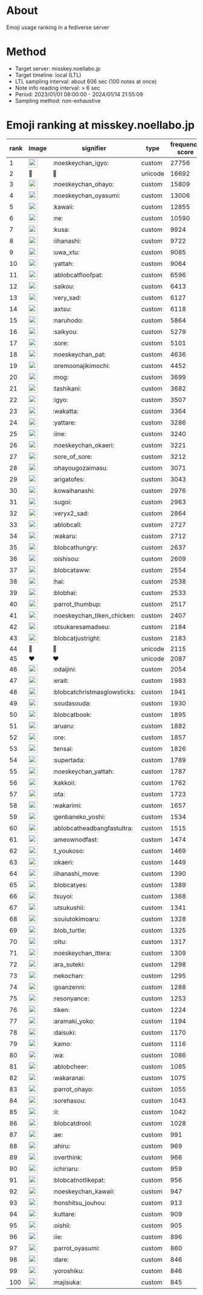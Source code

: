 # About
Emoji usage ranking in a fediverse server

# Method
- Target server: misskey.noellabo.jp
- Target timeline: local (LTL)
- LTL sampling interval: about 606 sec (100 notes at once)
- Note info reading interval: > 6 sec
- Period: 2023/01/01 08:00:00 - 2024/01/14 21:55:09 
- Sampling method: non-exhaustive

# Emoji ranking at misskey.noellabo.jp

|rank|image|signifier|type|frequency score|
|----|----|----|----|----|
|1|<img height="24" src="https://misskey.noellabo.jp/emoji/noeskeychan_igyo.webp">|:noeskeychan_igyo:|custom|27756|
|2|🎉|🎉|unicode|16692|
|3|<img height="24" src="https://misskey.noellabo.jp/emoji/noeskeychan_ohayo.webp">|:noeskeychan_ohayo:|custom|15809|
|4|<img height="24" src="https://misskey.noellabo.jp/emoji/noeskeychan_oyasumi.webp">|:noeskeychan_oyasumi:|custom|13006|
|5|<img height="24" src="https://misskey.noellabo.jp/emoji/kawaii.webp">|:kawaii:|custom|12855|
|6|<img height="24" src="https://misskey.noellabo.jp/emoji/ne.webp">|:ne:|custom|10590|
|7|<img height="24" src="https://misskey.noellabo.jp/emoji/kusa.webp">|:kusa:|custom|9924|
|8|<img height="24" src="https://misskey.noellabo.jp/emoji/iihanashi.webp">|:iihanashi:|custom|9722|
|9|<img height="24" src="https://misskey.noellabo.jp/emoji/uwa_xtu.webp">|:uwa_xtu:|custom|9085|
|10|<img height="24" src="https://misskey.noellabo.jp/emoji/yattah.webp">|:yattah:|custom|9064|
|11|<img height="24" src="https://misskey.noellabo.jp/emoji/ablobcatfloofpat.webp">|:ablobcatfloofpat:|custom|6596|
|12|<img height="24" src="https://misskey.noellabo.jp/emoji/saikou.webp">|:saikou:|custom|6413|
|13|<img height="24" src="https://misskey.noellabo.jp/emoji/very_sad.webp">|:very_sad:|custom|6127|
|14|<img height="24" src="https://misskey.noellabo.jp/emoji/axtsu.webp">|:axtsu:|custom|6118|
|15|<img height="24" src="https://misskey.noellabo.jp/emoji/naruhodo.webp">|:naruhodo:|custom|5864|
|16|<img height="24" src="https://misskey.noellabo.jp/emoji/saikyou.webp">|:saikyou:|custom|5279|
|17|<img height="24" src="https://misskey.noellabo.jp/emoji/sore.webp">|:sore:|custom|5101|
|18|<img height="24" src="https://misskey.noellabo.jp/emoji/noeskeychan_pat.webp">|:noeskeychan_pat:|custom|4636|
|19|<img height="24" src="https://misskey.noellabo.jp/emoji/oremoonajikimochi.webp">|:oremoonajikimochi:|custom|4452|
|20|<img height="24" src="https://misskey.noellabo.jp/emoji/mog.webp">|:mog:|custom|3699|
|21|<img height="24" src="https://misskey.noellabo.jp/emoji/tashikani.webp">|:tashikani:|custom|3682|
|22|<img height="24" src="https://misskey.noellabo.jp/emoji/igyo.webp">|:igyo:|custom|3507|
|23|<img height="24" src="https://misskey.noellabo.jp/emoji/wakatta.webp">|:wakatta:|custom|3364|
|24|<img height="24" src="https://misskey.noellabo.jp/emoji/yattare.webp">|:yattare:|custom|3286|
|25|<img height="24" src="https://misskey.noellabo.jp/emoji/iine.webp">|:iine:|custom|3240|
|26|<img height="24" src="https://misskey.noellabo.jp/emoji/noeskeychan_okaeri.webp">|:noeskeychan_okaeri:|custom|3221|
|27|<img height="24" src="https://misskey.noellabo.jp/emoji/sore_of_sore.webp">|:sore_of_sore:|custom|3212|
|28|<img height="24" src="https://misskey.noellabo.jp/emoji/ohayougozaimasu.webp">|:ohayougozaimasu:|custom|3071|
|29|<img height="24" src="https://misskey.noellabo.jp/emoji/arigatofes.webp">|:arigatofes:|custom|3043|
|30|<img height="24" src="https://misskey.noellabo.jp/emoji/kowaihanashi.webp">|:kowaihanashi:|custom|2976|
|31|<img height="24" src="https://misskey.noellabo.jp/emoji/sugoi.webp">|:sugoi:|custom|2963|
|32|<img height="24" src="https://misskey.noellabo.jp/emoji/veryx2_sad.webp">|:veryx2_sad:|custom|2864|
|33|<img height="24" src="https://misskey.noellabo.jp/emoji/ablobcall.webp">|:ablobcall:|custom|2727|
|34|<img height="24" src="https://misskey.noellabo.jp/emoji/wakaru.webp">|:wakaru:|custom|2712|
|35|<img height="24" src="https://misskey.noellabo.jp/emoji/blobcathungry.webp">|:blobcathungry:|custom|2637|
|36|<img height="24" src="https://misskey.noellabo.jp/emoji/oishisou.webp">|:oishisou:|custom|2609|
|37|<img height="24" src="https://misskey.noellabo.jp/emoji/blobcataww.webp">|:blobcataww:|custom|2554|
|38|<img height="24" src="https://misskey.noellabo.jp/emoji/hai.webp">|:hai:|custom|2538|
|39|<img height="24" src="https://misskey.noellabo.jp/emoji/blobhai.webp">|:blobhai:|custom|2533|
|40|<img height="24" src="https://misskey.noellabo.jp/emoji/parrot_thumbup.webp">|:parrot_thumbup:|custom|2517|
|41|<img height="24" src="https://misskey.noellabo.jp/emoji/noeskeychan_tiken_chicken.webp">|:noeskeychan_tiken_chicken:|custom|2407|
|42|<img height="24" src="https://misskey.noellabo.jp/emoji/otsukaresamadseu.webp">|:otsukaresamadseu:|custom|2184|
|43|<img height="24" src="https://misskey.noellabo.jp/emoji/blobcatjustright.webp">|:blobcatjustright:|custom|2183|
|44|🍗|🍗|unicode|2115|
|45|❤|❤|unicode|2087|
|46|<img height="24" src="https://misskey.noellabo.jp/emoji/odaijini.webp">|:odaijini:|custom|2054|
|47|<img height="24" src="https://misskey.noellabo.jp/emoji/erait.webp">|:erait:|custom|1983|
|48|<img height="24" src="https://misskey.noellabo.jp/emoji/blobcatchristmasglowsticks.webp">|:blobcatchristmasglowsticks:|custom|1941|
|49|<img height="24" src="https://misskey.noellabo.jp/emoji/soudasouda.webp">|:soudasouda:|custom|1930|
|50|<img height="24" src="https://misskey.noellabo.jp/emoji/blobcatbook.webp">|:blobcatbook:|custom|1895|
|51|<img height="24" src="https://misskey.noellabo.jp/emoji/aruaru.webp">|:aruaru:|custom|1882|
|52|<img height="24" src="https://misskey.noellabo.jp/emoji/ore.webp">|:ore:|custom|1857|
|53|<img height="24" src="https://misskey.noellabo.jp/emoji/tensai.webp">|:tensai:|custom|1826|
|54|<img height="24" src="https://misskey.noellabo.jp/emoji/supertada.webp">|:supertada:|custom|1789|
|55|<img height="24" src="https://misskey.noellabo.jp/emoji/noeskeychan_yattah.webp">|:noeskeychan_yattah:|custom|1787|
|56|<img height="24" src="https://misskey.noellabo.jp/emoji/kakkoii.webp">|:kakkoii:|custom|1762|
|57|<img height="24" src="https://misskey.noellabo.jp/emoji/ota.webp">|:ota:|custom|1723|
|58|<img height="24" src="https://misskey.noellabo.jp/emoji/wakarimi.webp">|:wakarimi:|custom|1657|
|59|<img height="24" src="https://misskey.noellabo.jp/emoji/genbaneko_yoshi.webp">|:genbaneko_yoshi:|custom|1534|
|60|<img height="24" src="https://misskey.noellabo.jp/emoji/ablobcatheadbangfastultra.webp">|:ablobcatheadbangfastultra:|custom|1515|
|61|<img height="24" src="https://misskey.noellabo.jp/emoji/ameownodfast.webp">|:ameownodfast:|custom|1474|
|62|<img height="24" src="https://misskey.noellabo.jp/emoji/t_youkoso.webp">|:t_youkoso:|custom|1469|
|63|<img height="24" src="https://misskey.noellabo.jp/emoji/okaeri.webp">|:okaeri:|custom|1449|
|64|<img height="24" src="https://misskey.noellabo.jp/emoji/iihanashi_move.webp">|:iihanashi_move:|custom|1390|
|65|<img height="24" src="https://misskey.noellabo.jp/emoji/blobcatyes.webp">|:blobcatyes:|custom|1389|
|66|<img height="24" src="https://misskey.noellabo.jp/emoji/tsuyoi.webp">|:tsuyoi:|custom|1368|
|67|<img height="24" src="https://misskey.noellabo.jp/emoji/utsukushii.webp">|:utsukushii:|custom|1341|
|68|<img height="24" src="https://misskey.noellabo.jp/emoji/souiutokimoaru.webp">|:souiutokimoaru:|custom|1328|
|69|<img height="24" src="https://misskey.noellabo.jp/emoji/blob_turtle.webp">|:blob_turtle:|custom|1325|
|70|<img height="24" src="https://misskey.noellabo.jp/emoji/oltu.webp">|:oltu:|custom|1317|
|71|<img height="24" src="https://misskey.noellabo.jp/emoji/noeskeychan_ittera.webp">|:noeskeychan_ittera:|custom|1309|
|72|<img height="24" src="https://misskey.noellabo.jp/emoji/ara_suteki.webp">|:ara_suteki:|custom|1298|
|73|<img height="24" src="https://misskey.noellabo.jp/emoji/nekochan.webp">|:nekochan:|custom|1295|
|74|<img height="24" src="https://misskey.noellabo.jp/emoji/goanzenni.webp">|:goanzenni:|custom|1288|
|75|<img height="24" src="https://misskey.noellabo.jp/emoji/resonyance.webp">|:resonyance:|custom|1253|
|76|<img height="24" src="https://misskey.noellabo.jp/emoji/tiken.webp">|:tiken:|custom|1224|
|77|<img height="24" src="https://misskey.noellabo.jp/emoji/aramaki_yoko.webp">|:aramaki_yoko:|custom|1194|
|78|<img height="24" src="https://misskey.noellabo.jp/emoji/daisuki.webp">|:daisuki:|custom|1170|
|79|<img height="24" src="https://misskey.noellabo.jp/emoji/kamo.webp">|:kamo:|custom|1116|
|80|<img height="24" src="https://misskey.noellabo.jp/emoji/wa.webp">|:wa:|custom|1086|
|81|<img height="24" src="https://misskey.noellabo.jp/emoji/ablobcheer.webp">|:ablobcheer:|custom|1085|
|82|<img height="24" src="https://misskey.noellabo.jp/emoji/wakaranai.webp">|:wakaranai:|custom|1075|
|83|<img height="24" src="https://misskey.noellabo.jp/emoji/parrot_ohayo.webp">|:parrot_ohayo:|custom|1055|
|84|<img height="24" src="https://misskey.noellabo.jp/emoji/sorehasou.webp">|:sorehasou:|custom|1043|
|85|<img height="24" src="https://misskey.noellabo.jp/emoji/ii.webp">|:ii:|custom|1042|
|86|<img height="24" src="https://misskey.noellabo.jp/emoji/blobcatdrool.webp">|:blobcatdrool:|custom|1028|
|87|<img height="24" src="https://misskey.noellabo.jp/emoji/ae.webp">|:ae:|custom|991|
|88|<img height="24" src="https://misskey.noellabo.jp/emoji/ahiru.webp">|:ahiru:|custom|969|
|89|<img height="24" src="https://misskey.noellabo.jp/emoji/overthink.webp">|:overthink:|custom|966|
|90|<img height="24" src="https://misskey.noellabo.jp/emoji/ichiriaru.webp">|:ichiriaru:|custom|959|
|91|<img height="24" src="https://misskey.noellabo.jp/emoji/blobcatnotlikepat.webp">|:blobcatnotlikepat:|custom|956|
|92|<img height="24" src="https://misskey.noellabo.jp/emoji/noeskeychan_kawaii.webp">|:noeskeychan_kawaii:|custom|947|
|93|<img height="24" src="https://misskey.noellabo.jp/emoji/honshitsu_jouhou.webp">|:honshitsu_jouhou:|custom|913|
|94|<img height="24" src="https://misskey.noellabo.jp/emoji/kuttare.webp">|:kuttare:|custom|909|
|95|<img height="24" src="https://misskey.noellabo.jp/emoji/oishii.webp">|:oishii:|custom|905|
|96|<img height="24" src="https://misskey.noellabo.jp/emoji/iie.webp">|:iie:|custom|896|
|97|<img height="24" src="https://misskey.noellabo.jp/emoji/parrot_oyasumi.webp">|:parrot_oyasumi:|custom|860|
|98|<img height="24" src="https://misskey.noellabo.jp/emoji/dare.webp">|:dare:|custom|846|
|99|<img height="24" src="https://misskey.noellabo.jp/emoji/yoroshiku.webp">|:yoroshiku:|custom|846|
|100|<img height="24" src="https://misskey.noellabo.jp/emoji/majisuka.webp">|:majisuka:|custom|845|
